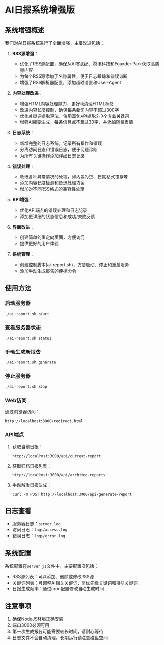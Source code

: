 # AI日报系统增强版

## 系统增强概述

我们对AI日报系统进行了全面增强，主要改进包括：

1. **RSS源增强**：
   - 优化了RSS源配置，确保从AI寒武纪、腾讯科技和Founder Park获取高质量内容
   - 为每个RSS源添加了名称属性，便于日志跟踪和错误诊断
   - 增强了RSS解析器配置，添加超时设置和User-Agent

2. **内容处理改进**：
   - 增强HTML内容处理能力，更好地清理HTML标签
   - 改进内容长度控制，确保每条新闻内容不超过300字
   - 优化关键词提取算法，使用豆包API提取2-3个专业关键词
   - 增强AI摘要生成，每条信息点不超过30字，并添加随机表情

3. **日志系统**：
   - 新增完整的日志系统，记录所有操作和错误
   - 分离访问日志和错误日志，便于问题诊断
   - 为所有关键操作添加详细日志记录

4. **错误处理**：
   - 改进各种异常情况的处理，如内容为空、日期格式错误等
   - 添加内容长度检测和备选处理方案
   - 增加对不同RSS格式的兼容性处理

5. **API增强**：
   - 优化API端点的错误处理和日志记录
   - 添加更详细的状态信息和成功/失败反馈

6. **界面改进**：
   - 创建简单的重定向页面，方便访问
   - 提供更好的用户体验

7. **系统管理**：
   - 创建控制脚本(ai-report.sh)，方便启动、停止和重启服务
   - 添加手动生成报告的便捷命令

## 使用方法

### 启动服务器

```bash
./ai-report.sh start
```

### 查看服务器状态

```bash
./ai-report.sh status
```

### 手动生成新报告

```bash
./ai-report.sh generate
```

### 停止服务器

```bash
./ai-report.sh stop
```

### Web访问

通过浏览器访问：
```
http://localhost:3000/redirect.html
```

### API端点

1. 获取当前日报：
   ```
   http://localhost:3000/api/current-report
   ```

2. 获取归档日报列表：
   ```
   http://localhost:3000/api/archived-reports
   ```

3. 手动触发日报生成：
   ```
   curl -X POST http://localhost:3000/api/generate-report
   ```

## 日志查看

- 服务器日志：`server.log`
- 访问日志：`logs/access.log`
- 错误日志：`logs/error.log`

## 系统配置

系统配置在`server.js`文件中，主要配置项包括：

- RSS源列表：可以添加、删除或修改RSS源
- 关键词列表：可调整AI相关关键词、高优先级关键词和排除关键词
- 日报生成频率：通过cron配置修改自动生成时间

## 注意事项

1. 确保NodeJS环境正确安装
2. 端口3000必须可用
3. 第一次生成报告可能需要较长时间，请耐心等待
4. 日志文件不会自动清理，长期运行请注意磁盘空间 